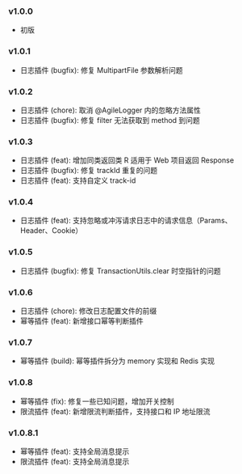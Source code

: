 ### v1.0.0
- 初版 
### v1.0.1
- 日志插件 (bugfix): 修复 MultipartFile 参数解析问题
### v1.0.2
- 日志插件 (chore): 取消 @AgileLogger 内的忽略方法属性
- 日志插件 (bugfix): 修复 filter 无法获取到 method 到问题
### v1.0.3
- 日志插件 (feat): 增加同类返回类 R 适用于 Web 项目返回 Response
- 日志插件 (bugfix): 修复 trackId 重复的问题
- 日志插件 (feat): 支持自定义 track-id
### v1.0.4
- 日志插件 (feat): 支持忽略或冲泻请求日志中的请求信息（Params、Header、Cookie）
### v1.0.5
- 日志插件 (bugfix): 修复 TransactionUtils.clear 时空指针的问题
### v1.0.6
- 日志插件 (chore): 修改日志配置文件的前缀
- 幂等插件 (feat): 新增接口幂等判断插件
### v1.0.7
- 幂等插件 (build): 幂等插件拆分为 memory 实现和 Redis 实现
### v1.0.8
- 幂等插件 (fix): 修复一些已知问题，增加开关控制
- 限流插件 (feat): 新增限流判断插件，支持接口和 IP 地址限流
### v1.0.8.1
- 幂等插件 (feat): 支持全局消息提示
- 限流插件 (feat): 支持全局消息提示